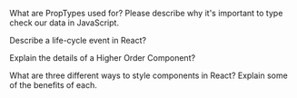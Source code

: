 What are PropTypes used for? Please describe why it's important to type check our data in JavaScript.





 Describe a life-cycle event in React?




 Explain the details of a Higher Order Component?



 
 What are three different ways to style components in React? Explain some of the benefits of each.